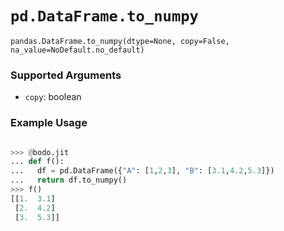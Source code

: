 # `pd.DataFrame.to_numpy`

`pandas.DataFrame.to_numpy(dtype=None, copy=False, na_value=NoDefault.no_default)`

### Supported Arguments

- `copy`: boolean

### Example Usage

```py

>>> @bodo.jit
... def f():
...   df = pd.DataFrame({"A": [1,2,3], "B": [3.1,4.2,5.3]})
...   return df.to_numpy()
>>> f()
[[1.  3.1]
 [2.  4.2]
 [3.  5.3]]
```

